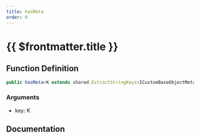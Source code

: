 ```yaml
---
title: hasMeta
order: 0
---
```


# {{ $frontmatter.title }}

## Function Definition

```ts
public hasMeta<K extends shared.ExtractStringKeys<ICustomBaseObjectMeta>>(key: K): boolean;
```

### Arguments

* key: K

## Documentation

<!--@include: ./parts/hasMeta.md-->
